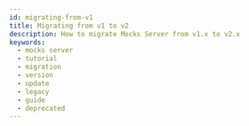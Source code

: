 ```yaml
---
id: migrating-from-v1
title: Migrating from v1 to v2
description: How to migrate Mocks Server from v1.x to v2.x
keywords:
  - mocks server
  - tutorial
  - migration
  - version
  - update
  - legacy
  - guide
  - deprecated
---
```

